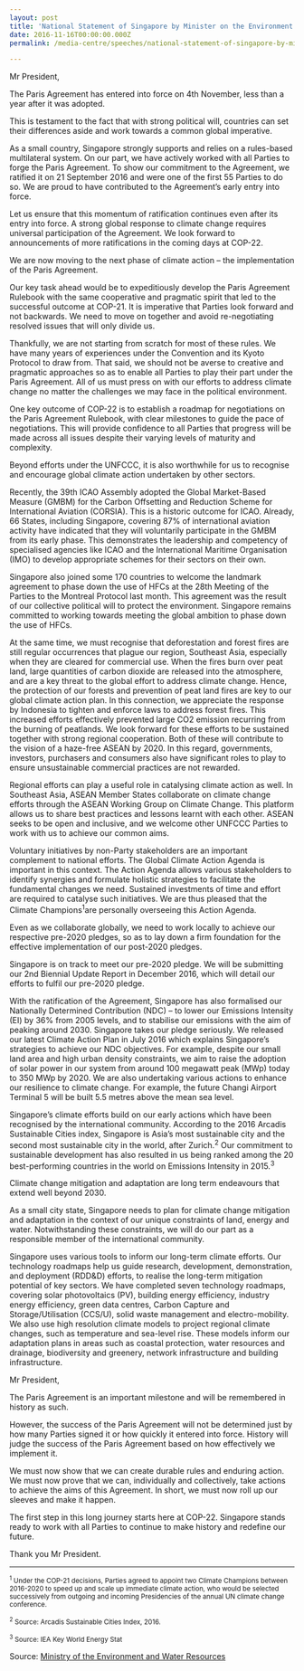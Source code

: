 ```yaml
---
layout: post
title: 'National Statement of Singapore by Minister on the Environment and Water Resources,Mr Masagos Zulkifli, at the UNFCCC COP-22, 16 November 2016, Marrakech, Morocco'
date: 2016-11-16T00:00:00.000Z
permalink: /media-centre/speeches/national-statement-of-singapore-by-minister-on-the-environment-and-water-resources-mr-masagos-zulkifli

---
```



Mr President,  

The Paris Agreement has entered into force on 4th November, less than a year after it was adopted.

This is testament to the fact that with strong political will, countries can set their differences aside and work towards a common global imperative.

As a small country, Singapore strongly supports and relies on a rules-based multilateral system. On our part, we have actively worked with all Parties to forge the Paris Agreement. To show our commitment to the Agreement, we ratified it on 21 September 2016 and were one of the first 55 Parties to do so. We are proud to have contributed to the Agreement’s early entry into force.

Let us ensure that this momentum of ratification continues even after its entry into force. A strong global response to climate change requires universal participation of the Agreement. We look forward to announcements of more ratifications in the coming days at COP-22.

We are now moving to the next phase of climate action – the implementation of the Paris Agreement.

Our key task ahead would be to expeditiously develop the Paris Agreement Rulebook with the same cooperative and pragmatic spirit that led to the successful outcome at COP-21. It is imperative that Parties look forward and not backwards. We need to move on together and avoid re-negotiating resolved issues that will only divide us.

Thankfully, we are not starting from scratch for most of these rules. We have many years of experiences under the Convention and its Kyoto Protocol to draw from. That said, we should not be averse to creative and pragmatic approaches so as to enable all Parties to play their part under the Paris Agreement. All of us must press on with our efforts to address climate change no matter the challenges we may face in the political environment.

One key outcome of COP-22 is to establish a roadmap for negotiations on the Paris Agreement Rulebook, with clear milestones to guide the pace of negotiations. This will provide confidence to all Parties that progress will be made across all issues despite their varying levels of maturity and complexity.

Beyond efforts under the UNFCCC, it is also worthwhile for us to recognise and encourage global climate action undertaken by other sectors.

Recently, the 39th ICAO Assembly adopted the Global Market-Based Measure (GMBM) for the Carbon Offsetting and Reduction Scheme for International Aviation (CORSIA). This is a historic outcome for ICAO. Already, 66 States, including Singapore, covering 87% of international aviation activity have indicated that they will voluntarily participate in the GMBM from its early phase. This demonstrates the leadership and competency of specialised agencies like ICAO and the International Maritime Organisation (IMO) to develop appropriate schemes for their sectors on their own.

Singapore also joined some 170 countries to welcome the landmark agreement to phase down the use of HFCs at the 28th Meeting of the Parties to the Montreal Protocol last month. This agreement was the result of our collective political will to protect the environment. Singapore remains committed to working towards meeting the global ambition to phase down the use of HFCs.

At the same time, we must recognise that deforestation and forest fires are still regular occurrences that plague our region, Southeast Asia, especially when they are cleared for commercial use. When the fires burn over peat land, large quantities of carbon dioxide are released into the atmosphere, and are a key threat to the global effort to address climate change. Hence, the protection of our forests and prevention of peat land fires are key to our global climate action plan. In this connection, we appreciate the response by Indonesia to tighten and enforce laws to address forest fires. This increased efforts effectively prevented large CO2 emission recurring from the burning of peatlands. We look forward for these efforts to be sustained together with strong regional cooperation. Both of these will contribute to the vision of a haze-free ASEAN by 2020. In this regard, governments, investors, purchasers and consumers also have significant roles to play to ensure unsustainable commercial practices are not rewarded.

Regional efforts can play a useful role in catalysing climate action as well. In Southeast Asia, ASEAN Member States collaborate on climate change efforts through the ASEAN Working Group on Climate Change. This platform allows us to share best practices and lessons learnt with each other. ASEAN seeks to be open and inclusive, and we welcome other UNFCCC Parties to work with us to achieve our common aims.

Voluntary initiatives by non-Party stakeholders are an important complement to national efforts. The Global Climate Action Agenda is important in this context. The Action Agenda allows various stakeholders to identify synergies and formulate holistic strategies to facilitate the fundamental changes we need. Sustained investments of time and effort are required to catalyse such initiatives. We are thus pleased that the Climate Champions<sup>1</sup>are personally overseeing this Action Agenda.

Even as we collaborate globally, we need to work locally to achieve our respective pre-2020 pledges, so as to lay down a firm foundation for the effective implementation of our post-2020 pledges.

Singapore is on track to meet our pre-2020 pledge. We will be submitting our 2nd Biennial Update Report in December 2016, which will detail our efforts to fulfil our pre-2020 pledge.

With the ratification of the Agreement, Singapore has also formalised our Nationally Determined Contribution (NDC) – to lower our Emissions Intensity (EI) by 36% from 2005 levels, and to stabilise our emissions with the aim of peaking around 2030. Singapore takes our pledge seriously. We released our latest Climate Action Plan in July 2016 which explains Singapore’s strategies to achieve our NDC objectives. For example, despite our small land area and high urban density constraints, we aim to raise the adoption of solar power in our system from around 100 megawatt peak (MWp) today to 350 MWp by 2020. We are also undertaking various actions to enhance our resilience to climate change. For example, the future Changi Airport Terminal 5 will be built 5.5 metres above the mean sea level.

Singapore’s climate efforts build on our early actions which have been recognised by the international community. According to the 2016 Arcadis Sustainable Cities index, Singapore is Asia’s most sustainable city and the second most sustainable city in the world, after Zurich.<sup>2</sup> Our commitment to sustainable development has also resulted in us being ranked among the 20 best-performing countries in the world on Emissions Intensity in 2015.<sup>3</sup>

Climate change mitigation and adaptation are long term endeavours that extend well beyond 2030.

As a small city state, Singapore needs to plan for climate change mitigation and adaptation in the context of our unique constraints of land, energy and water. Notwithstanding these constraints, we will do our part as a responsible member of the international community.

Singapore uses various tools to inform our long-term climate efforts. Our technology roadmaps help us guide research, development, demonstration, and deployment (RDD&D) efforts, to realise the long-term mitigation potential of key sectors. We have completed seven technology roadmaps, covering solar photovoltaics (PV), building energy efficiency, industry energy efficiency, green data centres, Carbon Capture and Storage/Utilisation (CCS/U), solid waste management and electro-mobility. We also use high resolution climate models to project regional climate changes, such as temperature and sea-level rise. These models inform our adaptation plans in areas such as coastal protection, water resources and drainage, biodiversity and greenery, network infrastructure and building infrastructure.

Mr President,

The Paris Agreement is an important milestone and will be remembered in history as such.

However, the success of the Paris Agreement will not be determined just by how many Parties signed it or how quickly it entered into force. History will judge the success of the Paris Agreement based on how effectively we implement it.

We must now show that we can create durable rules and enduring action. We must now prove that we can, individually and collectively, take actions to achieve the aims of this Agreement. In short, we must now roll up our sleeves and make it happen.

The first step in this long journey starts here at COP-22. Singapore stands ready to work with all Parties to continue to make history and redefine our future.

Thank you Mr President.

---

<sub><sup>1</sup> Under the COP-21 decisions, Parties agreed to appoint two Climate Champions between 2016-2020 to speed up and scale up immediate climate action, who would be selected successively from outgoing and incoming Presidencies of the annual UN climate change conference.</sub>

<sub><sup>2</sup> Source: Arcadis Sustainable Cities Index, 2016.<sub>

<sub><sup>3</sup> Source: IEA Key World Energy Stat</sub>

 

Source: [Ministry of the Environment and Water Resources](http://www.mewr.gov.sg/news/national-statement-of-singapore-delivered-by-mr-masagos-zulkifli--minister-for-the-environment-and-water-resources-at-the-unfccc-cop-22--16-november-2016--marrakech--morocco)

